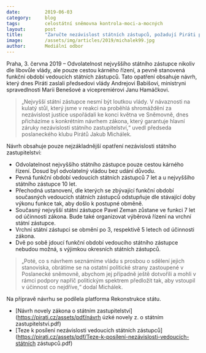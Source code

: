 ```yaml
---
date:         2019-06-03
category:     blog
tags:         celostátní sněmovna kontrola-moci-a-mocných
layout:       post
title:        "Zaručte nezávislost státních zástupců, požadují Piráti po vládě. Babišovi a Benešové zaslali vlastní návrh"
image:        /assets/img/articles/2019/michalek99.jpg
author:       Mediální odbor
---
```



Praha, 3. června 2019 – Odvolatelnost nejvyššího státního zástupce nikoliv dle libovůle vlády, ale pouze cestou kárného řízení, a pevně stanovená funkční období vedoucích státních zástupců. Tato opatření obsahuje návrh, který dnes Piráti zaslali předsedovi vlády Andrejovi Babišovi, ministryni spravedlnosti Marii Benešové a vicepremiérovi Janu Hamáčkovi.

> „Nejvyšší státní zástupce nesmí být loutkou vlády. V návaznosti na kulatý stůl, který jsme v reakci na proběhlá shromáždění za nezávislost justice uspořádali ke konci května ve Sněmovně, dnes přicházíme s konkrétním návrhem zákona, který garantuje hlavní záruky nezávislosti státního zastupitelství,“ uvedl předseda poslaneckého klubu Pirátů Jakub Michálek.

Návrh obsahuje pouze nejzákladnější opatření nezávislosti státního zastupitelství: 
* Odvolatelnost nejvyššího státního zástupce pouze cestou kárného řízení. Dosud byl odvolatelný vládou bez udání důvodu. 
* Pevná funkční období vedoucích státních zástupců 7 let a u nejvyššího státního zástupce 10 let. 
* Přechodná ustanovení, dle kterých se zbývající funkční období současných vedoucích státních zástupců odstupňuje dle stávající doby výkonu funkce tak, aby došlo k postupné obměně. 
* Současný nejvyšší státní zástupce Pavel Zeman zůstane ve funkci 7 let od účinnosti zákona. Bude také organizovat výběrová řízení na vrchní státní zástupce.
* Vrchní státní zástupci se obmění po 3, respektivě 5 letech od účinnosti zákona.
* Dvě po sobě jdoucí funkční období vedoucího státního zástupce nebudou možná, s výjimkou okresních státních zástupců.

> „Poté, co s návrhem seznámíme vládu s prosbou o sdělení jejich stanoviska, obrátíme se na ostatní politické strany zastoupené v Poslanecké sněmovně, abychom jej případně ještě dotvořili a mohli v rámci podpory napříč politickým spektrem předložit tak, aby vstoupil v účinnost co nejdříve,“ dodal Michálek.

Na přípravě návrhu se podílela platforma Rekonstrukce státu.

* [Návrh novely zákona o státním zastupitelství](https://pirati.cz/assets/pdf/návrh úzké novely z. o státním zastupitelství.pdf)
* [Teze k posílení nezávislosti vedoucích státních zástupců](https://pirati.cz/assets/pdf/Teze-k-posílení-nezávislosti-vedoucích-státních zástupců.pdf)
